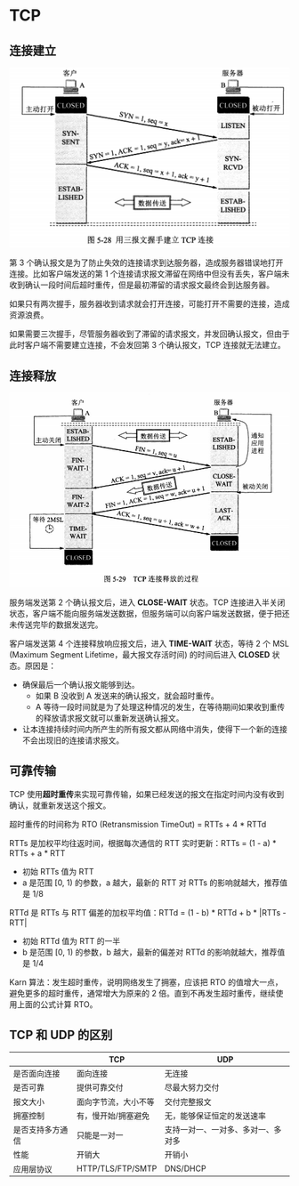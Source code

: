 # TCP

## 连接建立

![](assets/three-handshake.png)

第 3 个确认报文是为了防止失效的连接请求到达服务器，造成服务器错误地打开连接。比如客户端发送的第 1 个连接请求报文滞留在网络中但没有丢失，客户端未收到确认一段时间后超时重传，但是最初滞留的请求报文最终会到达服务器。

如果只有两次握手，服务器收到请求就会打开连接，可能打开不需要的连接，造成资源浪费。

如果需要三次握手，尽管服务器收到了滞留的请求报文，并发回确认报文，但由于此时客户端不需要建立连接，不会发回第 3 个确认报文，TCP 连接就无法建立。

## 连接释放

![](assets/four-wave.png)

服务端发送第 2 个确认报文后，进入 **CLOSE-WAIT** 状态。TCP 连接进入半关闭状态，客户端不能向服务端发送数据，但服务端可以向客户端发送数据，便于把还未传送完毕的数据发送完。

客户端发送第 4 个连接释放响应报文后，进入 **TIME-WAIT** 状态，等待 2 个 MSL (Maximum Segment Lifetime，最大报文存活时间) 的时间后进入 **CLOSED** 状态。原因是：

- 确保最后一个确认报文能够到达。
  - 如果 B 没收到 A 发送来的确认报文，就会超时重传。
  - A 等待一段时间就是为了处理这种情况的发生，在等待期间如果收到重传的释放请求报文就可以重新发送确认报文。
- 让本连接持续时间内所产生的所有报文都从网络中消失，使得下一个新的连接不会出现旧的连接请求报文。

## 可靠传输

TCP 使用**超时重传**来实现可靠传输，如果已经发送的报文在指定时间内没有收到确认，就重新发送这个报文。

超时重传的时间称为 RTO (Retransmission TimeOut) = RTTs + 4 \* RTTd

RTTs 是加权平均往返时间，根据每次通信的 RTT 实时更新：RTTs = (1 - a) \* RTTs + a \* RTT

- 初始 RTTs 值为 RTT
- a 是范围 [0, 1) 的参数，a 越大，最新的 RTT 对 RTTs 的影响就越大，推荐值是 1/8

RTTd 是 RTTs 与 RTT 偏差的加权平均值：RTTd = (1 - b) \* RTTd + b \* |RTTs - RTT|

- 初始 RTTd 值为 RTT 的一半
- b 是范围 [0, 1) 的参数，b 越大，最新的偏差对 RTTd 的影响就越大，推荐值是 1/4

Karn 算法：发生超时重传，说明网络发生了拥塞，应该把 RTO 的值增大一点，避免更多的超时重传，通常增大为原来的 2 倍。直到不再发生超时重传，继续使用上面的公式计算 RTO。

## TCP 和 UDP 的区别

|                  | TCP                  | UDP                                |
| ---------------- | -------------------- | ---------------------------------- |
| 是否面向连接     | 面向连接             | 无连接                             |
| 是否可靠         | 提供可靠交付         | 尽最大努力交付                     |
| 报文大小         | 面向字节流，大小不等 | 交付完整报文                       |
| 拥塞控制         | 有，慢开始/拥塞避免  | 无，能够保证恒定的发送速率         |
| 是否支持多方通信 | 只能是一对一         | 支持一对一、一对多、多对一、多对多 |
| 性能             | 开销大               | 开销小                             |
| 应用层协议       | HTTP/TLS/FTP/SMTP    | DNS/DHCP                           |

